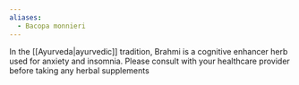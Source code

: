 ```yaml
---
aliases:
  - Bacopa monnieri
---
```

In the [[Ayurveda|ayurvedic]] tradition, Brahmi is a cognitive enhancer herb used for anxiety and insomnia. Please consult with your healthcare provider before taking any herbal supplements